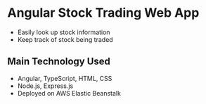 # Angular Stock Trading Web App
* Easily look up stock information
* Keep track of stock being traded

## Main Technology Used
* Angular, TypeScript, HTML, CSS
* Node.js, Express.js
* Deployed on AWS Elastic Beanstalk
